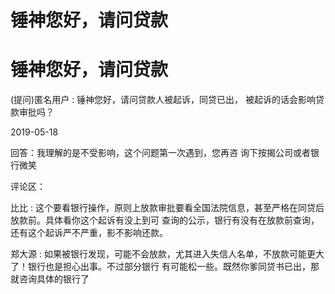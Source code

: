 # 锤神您好，请问贷款

# 锤神您好，请问贷款

(提问)匿名用户 : 锤神您好，请问贷款人被起诉，同贷已出， 被起诉的话会影响贷款审批吗？

2019-05-18

回答：我理解的是不受影响，这个问题第一次遇到，您再咨 询下按揭公司或者银行微笑

评论区：

比比 : 这个要看银行操作，原则上放款审批要看全国法院信息，甚至严格在同贷后放款前。具体看你这个起诉有没上到可 查询的公示，银行有没有在放款前查询，还有这个起诉严不严重，影不影响还款。

郑大源 : 如果被银行发现，可能不会放款，尤其进入失信人名单，不放款可能更大了！银行也是担心出事。不过部分银行 有可能松一些。既然你爹同贷书已出，那就咨询具体的银行了